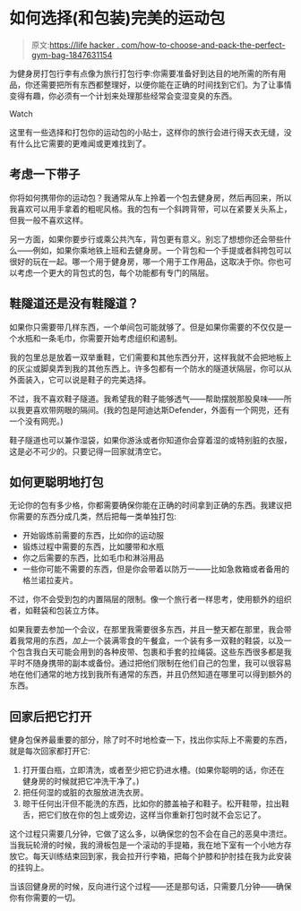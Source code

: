 # 如何选择(和包装)完美的运动包

> 原文:[https://life hacker . com/how-to-choose-and-pack-the-perfect-gym-bag-1847631154](https://lifehacker.com/how-to-choose-and-pack-the-perfect-gym-bag-1847631154)

为健身房打包行李有点像为旅行打包行李:你需要准备好到达目的地所需的所有用品，你还需要把所有东西都整理好，以便你能在正确的时间找到它们。为了让事情变得有趣，你必须有一个计划来处理那些经常会变湿变臭的东西。

Watch

这里有一些选择和打包你的运动包的小贴士，这样你的旅行会进行得天衣无缝，没有什么比它需要的更难闻或更难找到了。

## 考虑一下带子

你将如何携带你的运动包？我通常从车上拎着一个包去健身房，然后再回来，所以我喜欢可以用手拿着的粗呢风格。我的包有一个斜跨背带，可以在紧要关头系上，但我一般不喜欢这样。

另一方面，如果你要步行或乘公共汽车，背包更有意义。别忘了想想你还会带些什么——例如，如果你乘地铁上班和去健身房。一个背包和一个手提或者斜挎包可以很好的玩在一起。哪一个用于健身房，哪一个用于工作用品，这取决于你。你也可以考虑一个更大的背包式的包，每个功能都有专门的隔层。

## 鞋隧道还是没有鞋隧道？

如果你只需要带几样东西，一个单间包可能就够了。但是如果你需要的不仅仅是一个水瓶和一条毛巾，你需要开始考虑组织和遏制。

我的包里总是放着一双举重鞋，它们需要和其他东西分开，这样我就不会把地板上的灰尘或脚臭弄到我的其他东西上。许多包都有一个防水的隧道状隔层，你可以从外面装入，它可以说是鞋子的完美选择。

不过，我不喜欢鞋子隧道。我希望我的鞋子能够透气——帮助摆脱那股臭味——所以我更喜欢带网眼的隔间。(我的包是阿迪达斯Defender，外面有一个网兜，还有一个没有网兜。)

鞋子隧道也可以兼作湿袋，如果你游泳或者你知道你会穿着湿的或特别脏的衣服，这是必不可少的。只要记得一回家就清空它。

## 如何更聪明地打包

无论你的包有多少格，你都需要确保你能在正确的时间拿到正确的东西。我建议把你需要的东西分成几类，然后把每一类单独打包:

*   开始锻炼前需要的东西，比如你的运动服
*   锻炼过程中需要的东西，比如腰带和水瓶
*   你之后需要的东西，比如毛巾和淋浴用品
*   一些你可能不需要的东西，但是你会带着以防万一——比如急救箱或者备用的格兰诺拉麦片。

不过，你不会受到包的内置隔层的限制。像一个旅行者一样思考，使用额外的组织者，如鞋袋和包装立方体。

如果我要去参加一个会议，在那里我需要很多东西，并且一整天都在那里，我会带着我常用的东西，*加上*一个装满零食的午餐盒，一个装有多一双鞋的鞋袋，以及一个包含我白天可能会用到的各种皮带、包裹和手套的拉绳袋。这些东西很多都是我平时不随身携带的副本或备份。通过把他们限制在他们自己的包里，我可以很容易地在他们通常的地方找到我所有通常的东西，并且仍然知道在哪里可以得到额外的东西。

## 回家后把它打开

健身包保养最重要的部分，除了时不时地检查一下，找出你实际上不需要的东西，就是每次回家都打开它:

1.  打开蛋白瓶，立即清洗，或者至少把它扔进水槽。(如果你聪明的话，你还在健身房的时候就把它冲洗干净了。)
2.  把任何湿的或脏的衣服放进洗衣房。
3.  晾干任何出汗但不能洗的东西，比如你的膝盖袖子和鞋子。松开鞋带，拉出鞋舌，把它们放在你的包上或旁边，这样当你重新打包时就不会忘记了。

这个过程只需要几分钟，它做了这么多，以确保您的包不会在自己的恶臭中溃烂。当我玩轮滑的时候，我的滑板包是一个滚动的手提箱，我在地下室有一个小地方存放它。每天训练结束回到家，我会拉开行李箱，把每个护膝和护肘挂在我为此安装的挂钩上。

当该回健身房的时候，反向进行这个过程——还是那句话，只需要几分钟——确保你有你需要的一切。